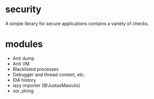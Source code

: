 # security
A simple library for secure applications contains a variety of checks.

# modules
* Anti dump
* Anti VM
* Blacklisted processes
* Debugger and thread context, etc.
* IDA history
* lazy importer (@JustasMasiulis)
* xor_string
